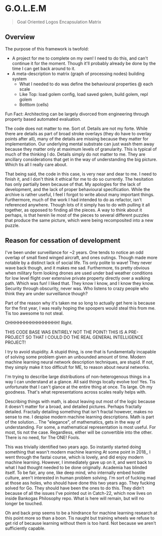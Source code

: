 # G.O.L.E.M

> Goal Oriented Logos Encapsulation Matrix

## Overview

The purpose of this framework is twofold:

- A project for me to complete on my own! I need to do this, and can't continue it for the moment. Though it'll probably already be done by the time I can get back around to it.
- A meta-description to matrix (graph of processing nodes) building system
  - What I needed to do was define the behavioural properties @ each scale
  - Like Top: load golem config, load saved golem, build golem, repl golem
  - Botttom (cells)

Fun Fact: Architecting can be largely divorced from engineering through property based automated evaluation.

The code does not matter to me.
Sort of.
Details are not my forte.
While there are details as part of broad stroke overlays (they do have to overlay points after all), many of the details are missing because they matter for implementation.
Our underlying mental substrate can just wash them away because they matter only at maximum levels of granularity.
This is typical of much of the thinking I do.
Details simply do not matter to me.
They are ancillary considerations that get in the way of understanding the big picture.
Which tis all I really care about.

That being said, the code in this case, is very near and dear to me.
I need to finish it, and I don't think it ethical for me to do so currently.
The hesitation has only partially been because of that.
My apologies for the lack of development, and the lack of proper behavioural specification.
While the archive is rather useful, I feel I forgot to write about many important things.
Furthermore, much of the work I had intended to do as refactor, isn't referenced anywhere.
Though lots of it simply has to do with pulling it all together, as opposed to finding all the pieces.
A way to think about it perhaps, is that herein lie most of the pieces to several different puzzles that produce the same picture, which were being recomposited into a new puzzle.

## Reason for cessation of development

I've been under surveillance for ~2 years.
One tends to notice an odd overlap of small fixed winged aircraft, and ones outings.
Though made more notable by a distinct lack of social life.
Tis only polite to wave!
They never wave back though, and it makes me sad.
Furthermore, tis pretty obvious when military form looking drones are used under bad weather conditions for low level flight over extensive private property directly over a walking path.
Which was fun!
I liked that.
They know I know, and I know they know.
Security through obscurity, never was.
Who listens to crazy people who think they are under surveillance though?

Part of the reason why it's taken me so long to actually get here is because for the first year, I was really hoping the spoopers would steal this from me.
Tis too awesome to not steal.

OHHHHHHHHHHHHHHHH! Right.

THIS CODE BASE WAS ENTIRELY NOT THE POINT!
THIS IS A PRE-PROJECT SO THAT I COULD DO THE REAL GENERAL INTELLIGENCE PROJECT!

I try to avoid stupidity.
A stupid thing, is one that is fundamentally incapable of solving some problem given an unbounded amount of time.
Modern machine learning neural network description techniques, are stupid.
If not, they simply make it too difficult for ME, to reason about neural networks.

I'm trying to describe large distributions of non-heterogenous things in a way I can understand at a glance.
All said things locally evolve too!
Yes.
Tis unfortunate that I can't glance at the entire thing at once.
Tis large.
Oh my goodness.
That's what representations across scales really helps with.

Describing things with math, is about leaving out most of the logic because it doesn't matter for a broad, and detailed pictures.
Perhaps fractally detailed.
Fractally detailing something that isn't fractal however, makes no sense to me.
I despise modern machine learning descriptions.
Math is part of the solution...
The "elegance", of mathematics, gets in the way of understanding.
For some, a mathematical representation is most useful.
For most, tis not the case.
Regardless, either will be convertible into the other.
There is no need, for The ONE!
Fools.

This was trivially identified two years ago.
So instantly started doing something that wasn't modern machine learning
At some point in 2018,, I went through the fastai course, which is lovely, and did enjoy modern machine learning.
However, I immediately gave up on it, and went back to what I had thought needed to be done originally.
Academia has blinded itself.
To be fair, any one, like deep mind, who internally embed hostile culture, aren't interested in human problem solving.
I'm sort of fucking mad at those ass holes, who should have done this two years ago.
They fucking solved for Go.
They should have been the ones to do this.
They didn't because of all the issues I've pointed out in Catch-22, which now lives on inside Bankogas Philosophy repo.
What is here will remain, but will no longer be touched.

Oh and back prop seems to be a hindrance for machine learning research at this point more so than a boon.
Tis naught but training wheels we refuse to get rid of because learning without them is too hard.
Not because we aren't sufficiently capable.